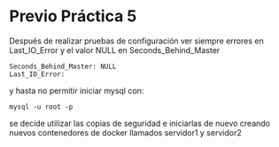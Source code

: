 # Previo Práctica 5
Después de realizar pruebas de configuración  ver siempre errores en Last_IO_Error y el valor NULL en Seconds_Behind_Master
~~~
Seconds_Behind_Master: NULL
Last_IO_Error:
~~~
y hasta no permitir iniciar mysql con:

~~~
mysql -u root -p 
~~~

se decide utilizar las copias de seguridad e iniciarlas de nuevo creando nuevos contenedores de docker llamados servidor1 y servidor2
